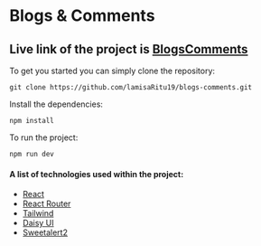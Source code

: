 # Blogs & Comments

## Live link of the project is [BlogsComments](https://blogs-comments-lami19.netlify.app/)

To get you started you can simply clone the repository:

```
git clone https://github.com/lamisaRitu19/blogs-comments.git
```

Install the dependencies:

```
npm install
```

To run the project:

```
npm run dev
```

#### A list of technologies used within the project:

- [React](https://react.dev/)
- [React Router](https://reactrouter.com/en/main)
- [Tailwind](https://tailwindcss.com/)
- [Daisy UI](https://daisyui.com/docs/install/)
- [Sweetalert2](https://sweetalert2.github.io/)

